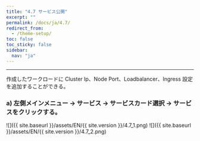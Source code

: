 ```yaml
---
title: "4.7 サービス公開"
excerpt: ""
permalink: /docs/ja/4.7/
redirect_from:
  - /theme-setup/
toc: false
toc_sticky: false
sidebar:
  nav: "ja"
---
```


---
作成したワークロードに Cluster Ip、Node Port、Loadbalancer、Ingress 設定を追加することができる。

### a\) 左側メインメニュー → サービス → サービスカード選択 → サービスをクリックする。
![]({{ site.baseurl }}/assets/EN/{{ site.version }}/4.7_1.png)
![]({{ site.baseurl }}/assets/EN/{{ site.version }}/4.7_2.png)
